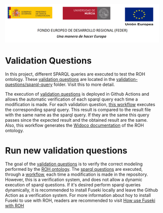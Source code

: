 ![](.//media/CabeceraDocumentosMD.png)

#  Validation Questions

In this project, different SPARQL queries are executed to test the ROH ontology. These [validation questions](https://github.com/HerculesCRUE/ROH/blob/main/docs/2-%20CoberturaPreguntasCompetencia.pdf) are located in the [validation-questions/sparql-query](https://github.com/HerculesCRUE/ROH/tree/main/validation-questions/sparql-query/) folder. Visit this to more detail. 


<!--This folder is composed of couples of files with the same name but with different endings, `.sparql`, `.result` and `.html`.
* The `.sparql` file is the query in [SPARQL](https://www.w3.org/TR/rdf-sparql-query/) language, and 
* The `.result` file is the expected result of the execution of the sparql file with the same name, using the data located in the [validation-data/rdf](https://github.com/HerculesCRUE/ROH/tree/main/validation-data/rdf) folder. 


The real result of executing a sparql query, using the data located in the [validation-data/rdf](https://github.com/HerculesCRUE/ROH/tree/main/validation-data/rdf) folder, can be found at [html](https://github.com/HerculesCRUE/ROH/tree/gh-pages/html) folder in the github pages. To visualizeted, add https://htmlpreview.github.io/? before the url of each file. The `.html` file is the result, in a table format, of running the sparql file with the same name, using the data located in the [validation-data/rdf](https://github.com/HerculesCRUE/ROH/tree/main/validation-data/rdf) folder. This files is created automatically, by the [workflow](https://github.com/HerculesCRUE/ROH/blob/main/.github/workflows/widoco-and-validation-questions.yaml) deployed on Github Actions, when a modification is made.

Each group of three files with the same name allows, through the workflow deployed in GitHub Actions, to check one validation question. 


# The execution of validation questions -->

The execution of [validation questions](https://github.com/HerculesCRUE/ROH/blob/main/docs/2-%20CoberturaPreguntasCompetencia.pdf) is deployed in Github Actions and allows the automatic verification of each sparql query each time a modification is made. For each validation question, [this workflow](https://github.com/HerculesCRUE/ROH/blob/main/.github/workflows/widoco-and-validation-questions.yaml) executes the corresponding sparql query. This result is compared to the result file with the same name as the sparql query. If they are the same this query passes since the expected result and the obtained result are the same. Also, this workflow generates the [Widoco documentation](https://herculescrue.github.io/ROH/roh/) of the ROH ontology.  

# Run new validation questions

The goal of the [validation questions](https://github.com/HerculesCRUE/ROH/blob/main/docs/2-%20CoberturaPreguntasCompetencia.pdf) is to verify the correct modeling performed by the [ROH ontology](https://github.com/HerculesCRUE/ROH/blob/main/roh/modules/core/roh-core.ttl). The [sparql questions](https://github.com/HerculesCRUE/ROH/tree/main/validation-questions/sparql-query/) are executed, through a [workflow](https://github.com/HerculesCRUE/ROH/blob/main/.github/workflows/widoco-and-validation-questions.yaml), each time a modification is made in the repository. However, this is a verification system, and does not allow a dynamic execution of sparql questions. If it's desired perform sparql queries dynamically, it is recommended to install Fuseki locally and leave the Github Action as a verification system. For more information about hoy to install Fuseki to use with ROH, readers are recommended to visit [How use Fuseki with ROH](https://github.com/HerculesCRUE/ROH/blob/main/validation-questions/Fuseki/README.md)



<!-- The next two items point to the JavaDoc documentation generated from the implemented tests and to a page reporting details about the tests executed through Maven plugin surefire: -->
<!--
* [Documentation](https://deustohercules.github.io/validation-questions/testapidocs/index.html)
* [Test Results](https://deustohercules.github.io/validation-questions/surefire-report.html)
-->



<!--
# USAGE WITH Github Actions 

Download the repository and cd to validation-questions path:

```
$ git clone https://github.com/HerculesCRUE/ROH
$ cd ROH/validation-questions
```


-->


<!--
# USAGE

Asumptions: it requires to have installed the following tools:
- git client
- mvn tool
- jdk 8.0

If you do not want to install neither Java or Maven in your system, please go to section entitled Docker, where how to lauch a container including these tools is explained. 

Download the repository and cd to validation-questions path:

```
$ git clone https://github.com/HerculesCRUE/ROH
$ cd ROH/validation-questions
```

Add required submodules, ROH (ontology) and pellet (reasoner):

```
$ git submodule add https://github.com/HerculesCRUE/ROH
$ git submodule add https://github.com/stardog-union/pellet/
$ git submodule init
$ git submodule update
```

Install pellet reasoner:

```
$ cd pellet
$ mvn install
```

Go back and execute tests:

```
$ cd ..
$ mvn compile
$ mvn test -DontFile=https://raw.githubusercontent.com/HerculesCRUE/ROH/main/roh/modules/core/roh-core.ttl -DdataFile=https://raw.githubusercontent.com/HerculesCRUE/ROH/main/validation-data/rdf/roh_data_edma.ttl  -Duneskos=https://raw.githubusercontent.com/HerculesCRUE/ROH/main/mirror/uneskos/unesco-individuals.rdf
```
# Docker

If you want to create your Java environment at Docker, you could follow next steps:

Download the repository and cd to validation-questions path:

```
$ git clone https://github.com/HerculesCRUE/ROH
$ cd ROH/validation-questions
```

Add required submodules, ROH (ontology) and pellet (reasoner):

```
$ git submodule add https://github.com/HerculesCRUE/ROH
$ git submodule add https://github.com/stardog-union/pellet/
$ git submodule init
$ git submodule update
```

Create a Docker container:

```
cd </path/to/ROH/validation-questions>
$ docker run --rm -ti -v ${PWD}:/source maven:3-jdk-8 /bin/bash
```

In Windows, you may use the following command instead:

```
$ docker run --rm -ti -v %cd%:/source maven:3-jdk-8 /bin/bash
```

From the container, execute the following commands to install pellet:

```
$ cd /source/pellet
$ mvn install
```

Go back and execute tests:

```
$ cd ..
$ mvn compile
$ mvn test -DontFile=https://raw.githubusercontent.com/HerculesCRUE/ROH/main/roh/modules/core/roh-core.ttl -DdataFile=https://raw.githubusercontent.com/HerculesCRUE/ROH/main/validation-data/rdf/roh_data_edma.ttl  -Duneskos=https://raw.githubusercontent.com/HerculesCRUE/ROH/main/mirror/uneskos/unesco-individuals.rdf
```

# Deployment on GitHub Actions

This project could be deployed on Github Actions to enable the automatic generation of the tests when a modification is done. To do that, the following steps must be followed:

1. The owner of the repository must [create its Personal Access Token](https://help.github.com/en/github/authenticating-to-github/creating-a-personal-access-token-for-the-command-line).
2. [A secret must be created in the repository](https://help.github.com/en/actions/configuring-and-managing-workflows/creating-and-storing-encrypted-secrets) with the content of the Personal Access Token.
3. A workflow file must be created under `.github/workflows` folder. 

When the workflow is configured, it will be launched every time the repository is updated.


Remember to play with the validation questions by interacting with the example queries at [`sparql-query`](https://github.com/HerculesCRUE/ROH/tree/main/validation-questions/sparql-query) directory.
-->